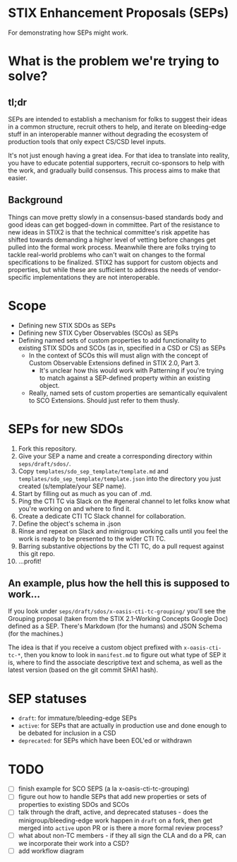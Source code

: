 # STIX Enhancement Proposals (SEPs)
For demonstrating how SEPs might work.

# What is the problem we're trying to solve?
## tl;dr
SEPs are intended to establish a mechanism for folks to suggest their
ideas in a common structure, recruit others to help, and iterate on
bleeding-edge stuff in an interoperable manner without degrading the
ecosystem of production tools that only expect CS/CSD level inputs.

It's not just enough having a great idea. For that idea to translate
into reality, you have to educate potential supporters, recruit
co-sponsors to help with the work, and gradually build consensus. This
process aims to make that easier.

## Background
Things can move pretty slowly in a consensus-based standards body and
good ideas can get bogged-down in committee. Part of the resistance to
new ideas in STIX2 is that the technical committee's risk appetite has
shifted towards demanding a higher level of vetting before changes get
pulled into the formal work process. Meanwhile there are folks trying
to tackle real-world problems who can't wait on changes to the formal
specifications to be finalized. STIX2 has support for custom objects
and properties, but while these are sufficient to address the needs of
vendor-specific implementations they are not interoperable.

# Scope
* Defining new STIX SDOs as SEPs
* Defining new STIX Cyber Observables (SCOs) as SEPs
* Defining named sets of custom properties to add functionality to
  existing STIX SDOs and SCOs (as in, specified in a CSD or CS) as
  SEPs
  * In the context of SCOs this will must align with the concept of
    Custom Observable Extensions defined in STIX 2.0, Part 3.
	* It's unclear how this would work with Patterning if you're
      trying to match against a SEP-defined property within an
      existing object.
  * Really, named sets of custom properties are semantically
    equivalent to SCO Extensions. Should just refer to them thusly.

# SEPs for new SDOs
1. Fork this repository.
2. Give your SEP a name and create a corresponding directory
   within `seps/draft/sdos/`.
3. Copy `templates/sdo_sep_template/template.md` and
   `templates/sdo_sep_template/template.json` into the directory
   you just created (s/template/your SEP name).
4. Start by filling out as much as you can of <your SEP name>.md.
5. Ping the CTI TC via Slack on the #general channel to let folks know
   what you're working on and where to find it.
6. Create a dedicate CTI TC Slack channel for collaboration.
7. Define the object's schema in <your SEP name>.json
8. Rinse and repeat on Slack and minigroup working calls until you
   feel the work is ready to be presented to the wider CTI TC.
9. Barring substantive objections by the CTI TC, do a pull request
   against this git repo.
10. ...profit!

## An example, plus how the hell this is supposed to work...
If you look under `seps/draft/sdos/x-oasis-cti-tc-grouping/` you'll
see the Grouping proposal (taken from the STIX 2.1-Working Concepts
Google Doc) defined as a SEP. There's Markdown (for the humans) and
JSON Schema (for the machines.)

The idea is that if you receive a custom object prefixed with
`x-oasis-cti-tc-*`, then you know to look in `manifest.md` to figure
out what type of SEP it is, where to find the associate descriptive
text and schema, as well as the latest version (based on the git
commit SHA1 hash).

# SEP statuses
* `draft`: for immature/bleeding-edge SEPs
* `active`: for SEPs that are actually in production use and done
  enough to be debated for inclusion in a CSD
* `deprecated`: for SEPs which have been EOL'ed or withdrawn

# TODO
- [ ] finish example for SCO SEPS (a la x-oasis-cti-tc-grouping)
- [ ] figure out how to handle SEPs that add new properties or sets of
      properties to existing SDOs and SCOs
- [ ] talk through the draft, active, and deprecated statuses - does
      the minigroup/bleeding-edge work happen in `draft` on a fork,
      then get merged into `active` upon PR or is there a more formal
      review process?
- [ ] what about non-TC members - if they all sign the CLA and do a
      PR, can we incorporate their work into a CSD?
- [ ] add workflow diagram
